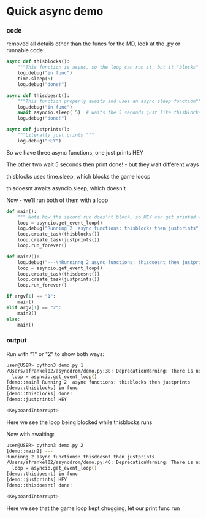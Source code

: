 # Quick async demo

### code

removed all details other than the funcs for the MD, look at the .py or runnable code:
```python
async def thisblocks():
    """This function is async, so the loop can run it, but it "blocks" IE it does stuff that hogs the game loop"""
    log.debug("in func")
    time.sleep(5)
    log.debug("done!")

async def thisdoesnt():
    """This function properly awaits and uses an async sleep function"""
    log.debug("in func")
    await asyncio.sleep( 5)  # waits the 5 seconds just like thisblocks, but this time we signal the event loop with await, so it knows it can go do other stuff
    log.debug("done!")

async def justprints():
    """Literally just prints """
    log.debug("HEY")
```

So we have three async functions, one just prints HEY

The other two wait 5 seconds then print done! - but they wait different ways

thisblocks uses time.sleep, which blocks the game looop

thisdoesnt awaits asyncio.sleep, which doesn't

Now - we'll run both of them with a loop

```python
def main():
    """ Note how the second run does'nt block, so HEY can get printed while we wait for the function to finish """
    loop = asyncio.get_event_loop()
    log.debug("Running 2  async functions: thisblocks then justprints")
    loop.create_task(thisblocks())
    loop.create_task(justprints())
    loop.run_forever()

def main2():
    log.debug("---\nRunninng 2 async functions: thisdoesnt then justprints")
    loop = asyncio.get_event_loop()
    loop.create_task(thisdoesnt())
    loop.create_task(justprints())
    loop.run_forever()

if argv[1] == "1":
    main()
elif argv[1] == "2":
    main2()
else:
    main()
```
### output

Run with "1" or "2" to show both ways:

```bash
user@USER> python3 demo.py 1
/Users/afrankel02/asyncdrom/demo.py:38: DeprecationWarning: There is no current event loop
  loop = asyncio.get_event_loop()
[demo::main] Running 2  async functions: thisblocks then justprints
[demo::thisblocks] in func
[demo::thisblocks] done!
[demo::justprints] HEY

<KeyboardInterrupt>
```

Here we see the loop being blocked while thisblocks runs

Now with awaiting:
```bash
user@USER> python3 demo.py 2
[demo::main2] ---
Runninng 2 async functions: thisdoesnt then justprints
/Users/afrankel02/asyncdrom/demo.py:46: DeprecationWarning: There is no current event loop
  loop = asyncio.get_event_loop()
[demo::thisdoesnt] in func
[demo::justprints] HEY
[demo::thisdoesnt] done!

<KeyboardInterrupt>
```
Here we see that the game loop kept chugging, let our print func run

